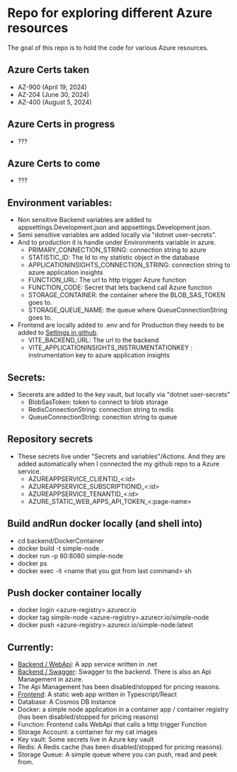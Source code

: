 # Repo for exploring different Azure resources
The goal of this repo is to hold the code for various Azure resources.

## Azure Certs taken
- AZ-900 (April 19, 2024)
- AZ-204 (June 30, 2024)
- AZ-400 (August 5, 2024)

## Azure Certs in progress
- ???

## Azure Certs to come
- ???

## Environment variables:
- Non sensitive Backend variables are added to appsettings.Development.json and appsettings.Development.json.
- Semi sensitive variables are added locally via "dotnet user-secrets".
- And to production it is handle under Environments variable in azure.
    - PRIMARY_CONNECTION_STRING: connection string to azure
    - STATISTIC_ID:  The Id to my statistic object in the database
    - APPLICATIONINSIGHTS_CONNECTION_STRING: connection string to azure application insights
    - FUNCTION_URL: The url to http trigger Azure function
    - FUNCTION_CODE: Secret that lets backend call Azure function
    - STORAGE_CONTAINER: the container where the BLOB_SAS_TOKEN goes to.
    - STORAGE_QUEUE_NAME: the queue where QueueConnectionString goes to.
- Frontend are locally added to .env and for Production they needs to be added to [Settings in github](https://github.com/eriktoger/learn_azure/settings/environments).
    - VITE_BACKEND_URL: The url to the backend
    - VITE_APPLICATIONINSIGHTS_INSTRUMENTATIONKEY : instrumentation key to azure application insights

## Secrets:
- Secerets are added to the key vault, but locally via "dotnet user-secrets"
    - BlobSasToken: token to connect to blob storage
    - RedisConnectionString: connection string to redis
    - QueueConnectionString: conection string to queue

## Repository secrets
- These secrets live under  "Secrets and variables"/Actions. And they are added automatically when I connected the my github repo to a Azure service.
    - AZUREAPPSERVICE_CLIENTID_<:id>
    - AZUREAPPSERVICE_SUBSCRIPTIONID_<:id>
    - AZUREAPPSERVICE_TENANTID_<:id>
    - AZURE_STATIC_WEB_APPS_API_TOKEN_<:page-name>

## Build andRun docker locally (and shell into)
 - cd backend/DockerContainer
 - docker build -t simple-node .
 - docker run  -p 80:8080 simple-node
 - docker ps
 - docker exec -it \<name that you got from last command> sh

## Push docker container locally
 - docker login \<azure-registry>.azurecr.io
 - docker tag simple-node \<azure-registry>.azurecr.io/simple-node
 - docker push \<azure-registry>.azurecr.io/simple-node:latest

## Currently:
- [Backend / WebApi](https://etogerbackend.azurewebsites.net): A app service written in .net
- [Backend / Swagger](https://etogerbackend.azurewebsites.net/swagger/index.html): Swagger to the backend. There is also an Api Management in azure.
- The Api Management has been disabled/stopped for pricing reasons.
- [Frontend](https://witty-wave-01133fe0f.5.azurestaticapps.net/): A static web app written in Typescript/React
- Database: A Cosmos DB instance
- Docker: a simple node application in a container app / container registry (has been disabled/stopped for pricing reasons)
- Function: Frontend calls WebApi that calls a http trigger Function
- Storage Account: a container for my cat images
- Key vault: Some secrets live in Azure key vault
- Redis: A Redis cache (has been disabled/stopped for pricing reasons).
- Storage Queue: A simple queue where you can push, read and peek from.
